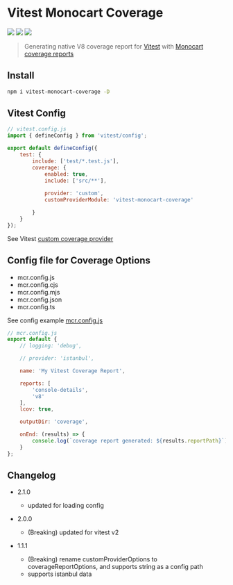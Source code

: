 # Vitest Monocart Coverage

[![](https://img.shields.io/npm/v/vitest-monocart-coverage)](https://www.npmjs.com/package/vitest-monocart-coverage)
[![](https://badgen.net/npm/dw/vitest-monocart-coverage)](https://www.npmjs.com/package/vitest-monocart-coverage)
![](https://img.shields.io/github/license/cenfun/vitest-monocart-coverage)


> Generating native V8 coverage report for [Vitest](https://github.com/vitest-dev/vitest) with [Monocart coverage reports](https://github.com/cenfun/monocart-coverage-reports)

## Install
```sh
npm i vitest-monocart-coverage -D
```

## Vitest Config
```js
// vitest.config.js
import { defineConfig } from 'vitest/config';

export default defineConfig({
    test: {
        include: ['test/*.test.js'],
        coverage: {
            enabled: true,
            include: ['src/**'],
            
            provider: 'custom',
            customProviderModule: 'vitest-monocart-coverage'

        }
    }
});
```
See Vitest [custom coverage provider](https://vitest.dev/guide/coverage.html#custom-coverage-provider)

## Config file for Coverage Options 

- mcr.config.js
- mcr.config.cjs
- mcr.config.mjs
- mcr.config.json
- mcr.config.ts

See config example [mcr.config.js](./mcr.config.js)
```js
// mcr.config.js
export default {
    // logging: 'debug',

    // provider: 'istanbul',

    name: 'My Vitest Coverage Report',

    reports: [
        'console-details',
        'v8'
    ],
    lcov: true,

    outputDir: 'coverage',

    onEnd: (results) => {
        console.log(`coverage report generated: ${results.reportPath}`);
    }
};
```


## Changelog

- 2.1.0
    - updated for loading config

- 2.0.0
    - (Breaking) updated for vitest v2

- 1.1.1
    - (Breaking) rename customProviderOptions to coverageReportOptions, and supports string as a config path
    - supports istanbul data